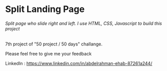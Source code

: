 # Split Landing Page
<h6>Split page who slide right and left. I use HTML, CSS, Javascript to build this project</h6>
<p> 7th project of "50 project / 50 days" challange.</p>
<span> Please feel free to give me your feedback</span>



<span>LinkedIn : https://www.linkedin.com/in/abdelrahman-ehab-87261a244/ <span>
